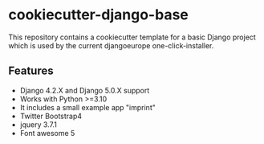 # cookiecutter-django-base
This repository contains a cookiecutter template for a basic Django project which is used by the current djangoeurope one-click-installer.

## Features
* Django 4.2.X and Django 5.0.X support
* Works with Python >=3.10
* It includes a small example app "imprint"
* Twitter Bootstrap4
* jquery 3.7.1
* Font awesome 5
